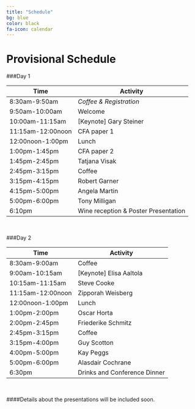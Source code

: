 ```yaml
---
title: "Schedule"
bg: blue
color: black
fa-icon: calendar
---
```


# Provisional Schedule

###Day 1


Time |  Activity 
------------- | ------------ |
8:30am-9:50am		|	<i>Coffee & Registration</i>
9:50am-10:00am		|	Welcome
10:00am-11:15am		|	[Keynote] Gary Steiner
11:15am-12:00noon 	|	CFA paper 1 
12:00noon-1:00pm 	|	Lunch
1:00pm-1:45pm		|	CFA paper 2
1:45pm-2:45pm		|	Tatjana Visak
2:45pm-3:15pm		|	Coffee
3:15pm-4:15pm		|	Robert Garner
4:15pm-5:00pm		|	Angela Martin
5:00pm-6:00pm		|	Tony Milligan
6:10pm				|	Wine reception & Poster Presentation



&nbsp;

###Day 2

Time |  Activity 
------------- | ------------
8:30am-9:00am		|		Coffee
9:00am-10:15am		|	[Keynote] Elisa Aaltola
10:15am-11:15am		|	Steve Cooke
11:15am-12:00noon 	|	Zipporah Weisberg
12:00noon-1:00pm  	|	Lunch
1:00pm-2:00pm		|	Oscar Horta
2:00pm-2:45pm		|	Friederike Schmitz
2:45pm-3:15pm		|	Coffee
3:15pm-4:00pm		|	Guy Scotton
4:00pm-5:00pm		|	Kay Peggs
5:00pm-6:00pm		|	Alasdair Cochrane
6:30pm				|	Drinks and Conference Dinner


&nbsp;

####Details about the presentations will be included soon.
